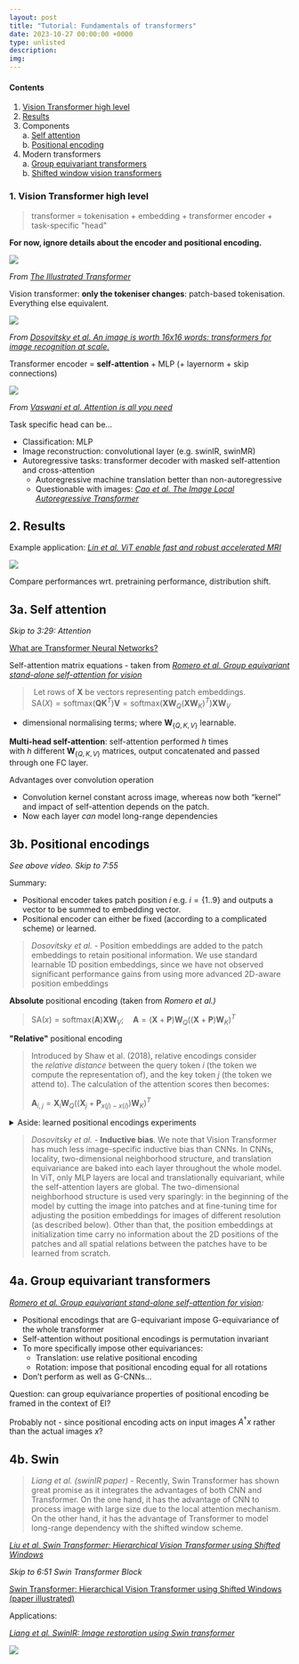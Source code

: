 ```yaml
---
layout: post
title: "Tutorial: Fundamentals of transformers"
date: 2023-10-27 00:00:00 +0000
type: unlisted
description:
img:
---
```

#### Contents

1. [Vision Transformer high level](#1-vision-transformer-high-level)
2. [Results](#2-results)
3. Components  
    a. [Self attention](#3-self-attention)  
    b. [Positional encoding](#4-positional-encodings)  
4. Modern transformers  
    a. [Group equivariant transformers](#5-group-equivariant-transformers)  
    b. [Shifted window vision transformers](#6-swin)  


### 1. Vision Transformer high level

> transformer = tokenisation + embedding + transformer encoder + task-specific "head"

**For now, ignore details about the encoder and positional encoding.**

![](overview.png)

_From_ [_The Illustrated Transformer_](https://jalammar.github.io/illustrated-transformer/)

Vision transformer: **only the tokeniser changes**: patch-based tokenisation. Everything else equivalent.

![](ViT.png)  

_From [Dosovitsky et al. An image is worth 16x16 words: transformers for image recognition at scale.](https://arxiv.org/abs/2010.11929 "https://arxiv.org/abs/2010.11929")_

Transformer encoder = **self-attention** + MLP (+ layernorm + skip connections)

![](encoder.png)  

_From [Vaswani et al. Attention is all you need](https://arxiv.org/abs/1706.03762 )_

Task specific head can be...

- Classification: MLP
- Image reconstruction: convolutional layer (e.g. swinIR, swinMR)
- Autoregressive tasks: transformer decoder with masked self-attention and cross-attention
    - Autoregressive machine translation better than non-autoregressive
    - Questionable with images: [_Cao et al. The Image Local Autoregressive Transformer_](https://arxiv.org/pdf/2106.02514.pdf)

## 2. Results

Example application: [_Lin et al. ViT enable fast and robust accelerated MRI_](https://proceedings.mlr.press/v172/lin22a/lin22a.pdf)

![](results.png)  

Compare performances wrt. pretraining performance, distribution shift.

## 3a. Self attention 

_Skip to 3:29: Attention_

[What are Transformer Neural Networks?](https://www.youtube.com/embed/XSSTuhyAmnI?feature=oembed)


Self-attention matrix equations - taken from _[Romero et al. Group equivariant stand-alone self-attention for vision](https://arxiv.org/abs/2010.00977)_

>  Let rows of $\mathbf{X}$ be vectors representing patch embeddings.  
> $\text{SA}(X)=\text{softmax}(\mathbf{Q}\mathbf{K}^T)\mathbf{V}=\text{softmax}(\mathbf{X}\mathbf{W}_Q(\mathbf{X}\mathbf{W}_K)^T)\mathbf{X}\mathbf{W}_V$  

+ dimensional normalising terms; where $\mathbf{W}_{\{Q,K,V\}}$ learnable.

**Multi-head self-attention**: self-attention performed $h$ times with $h$ different $\mathbf{W}_{\{Q,K,V\}}$ matrices, output concatenated and passed through one FC layer.

Advantages over convolution operation

- Convolution kernel constant across image, whereas now both “kernel” and impact of self-attention depends on the patch.
- Now each layer _can_ model long-range dependencies

## 3b. Positional encodings

_See above video. Skip to 7:55_

Summary:

- Positional encoder takes patch position $i$ e.g. $i=\{1..9\}$ and outputs a vector to be summed to embedding vector.
- Positional encoder can either be fixed (according to a complicated scheme) or learned.

> _Dosovitsky et al. -_ Position embeddings are added to the patch embeddings to retain positional information. We use standard learnable 1D position embeddings, since we have not observed significant performance gains from using more advanced 2D-aware position embeddings

**Absolute** positional encoding (taken from _Romero et al.)_

> $\text{SA}(x)=\text{softmax}(\mathbf{A})\mathbf{X}\mathbf{W}_V;\quad\mathbf{A}= (\mathbf{X}+\mathbf{P})\mathbf{W}_Q((\mathbf{X}+\mathbf{P})\mathbf{W}_K)^T$

**"Relative"** positional encoding

> Introduced by Shaw et al. (2018), relative encodings consider the _relative distance_ between the query token $i$ (the token we compute the representation of), and the key token $j$ (the token we attend to). The calculation of the attention scores then becomes:  
> 
> $\mathbf{A}_{i,j}=\mathbf{X}_i\mathbf{W}_Q((\mathbf{X}_j+\mathbf{P}_{x(j)-x(i)})\mathbf{W}_K)^T$


<details><summary>Aside: learned positional encodings experiments</summary>

> _Dosovitsky et al. -_ As we can see, while there is a large gap between the performances of the model with no positional embedding and models with positional embedding, there is little to no difference between different ways of encoding positional information. We speculate that since our Transformer encoder operates on patch-level inputs, as opposed to pixel-level, the differences in how to encode spatial information is less important. More precisely, in patch-level inputs, the spatial dimensions are much smaller than the original pixel-level inputs, e.g., 14 × 14 as opposed to 224 × 224, and learning to represent the spatial relations in this resolution is equally easy for these different positional encoding strategies.

![](posenc.png)
</details>


> _Dosovitsky et al. -_ **Inductive bias**. We note that Vision Transformer has much less image-specific inductive bias than CNNs. In CNNs, locality, two-dimensional neighborhood structure, and translation equivariance are baked into each layer throughout the whole model. In ViT, only MLP layers are local and translationally equivariant, while the self-attention layers are global. The two-dimensional neighborhood structure is used very sparingly: in the beginning of the model by cutting the image into patches and at fine-tuning time for adjusting the position embeddings for images of different resolution (as described below). Other than that, the position embeddings at initialization time carry no information about the 2D positions of the patches and all spatial relations between the patches have to be learned from scratch.


## 4a. Group equivariant transformers

_[Romero et al. Group equivariant stand-alone self-attention for vision](https://arxiv.org/abs/2010.00977):_

- Positional encodings that are G-equivariant impose G-equivariance of the whole transformer
- Self-attention without positional encodings is permutation invariant
- To more specifically impose other equivariances:
    - Translation: use relative positional encoding
    - Rotation: impose that positional encoding equal for all rotations
- Don’t perform as well as G-CNNs...


Question: can group equivariance properties of positional encoding be framed in the context of EI?

Probably not - since positional encoding acts on input images $A^\dagger x$ rather than the actual images $x$?

## 4b. Swin

> _Liang et al. (swinIR paper)_ - Recently, Swin Transformer has shown great promise as it integrates the advantages of both CNN and Transformer. On the one hand, it has the advantage of CNN to process image with large size due to the local attention mechanism. On the other hand, it has the advantage of Transformer to model long-range dependency with the shifted window scheme.

[_Liu et al. Swin Transformer: Hierarchical Vision Transformer using Shifted Windows_](https://arxiv.org/pdf/2103.14030.pdf)

_Skip to 6:51 Swin Transformer Block_

[Swin Transformer: Hierarchical Vision Transformer using Shifted Windows (paper illustrated)](https://www.youtube.com/embed/tFYxJZBAbE8?feature=oembed)

Applications:

[_Liang et al. SwinIR: Image restoration using Swin transformer_](https://arxiv.org/abs/2108.10257 "https://arxiv.org/abs/2108.10257")  

![](swin.png)